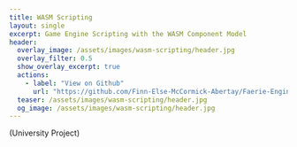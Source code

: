 ```yaml
---
title: WASM Scripting
layout: single
excerpt: Game Engine Scripting with the WASM Component Model
header:
  overlay_image: /assets/images/wasm-scripting/header.jpg
  overlay_filter: 0.5
  show_overlay_excerpt: true
  actions:
    - label: "View on Github"
      url: "https://github.com/Finn-Else-McCormick-Abertay/Faerie-Engine"
  teaser: /assets/images/wasm-scripting/header.jpg
  og_image: /assets/images/wasm-scripting/header.jpg
---
```


(University Project)
